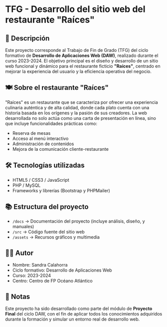 # TFG - Desarrollo del sitio web del restaurante "Raíces"

## 📄 Descripción

Este proyecto corresponde al Trabajo de Fin de Grado (TFG) del ciclo formativo de **Desarrollo de Aplicaciones Web (DAW)**, realizado durante el curso 2023-2024. El objetivo principal es el diseño y desarrollo de un sitio web funcional y dinámico para el restaurante ficticio **"Raíces"**, centrado en mejorar la experiencia del usuario y la eficiencia operativa del negocio.

## 🍽️ Sobre el restaurante "Raíces"

"Raíces" es un restaurante que se caracteriza por ofrecer una experiencia culinaria auténtica y de alta calidad, donde cada plato cuenta con una historia basada en los orígenes y la pasión de sus creadores. La web desarrollada no solo actúa como una carta de presentación en línea, sino que incluye funcionalidades prácticas como:

- Reserva de mesas
- Acceso al menú interactivo
- Administración de contenidos
- Mejora de la comunicación cliente-restaurante

## 🛠️ Tecnologías utilizadas

- HTML5 / CSS3 / JavaScript
- PHP / MySQL
- Frameworks y librerías (Bootstrap y PHPMailer)

## 📚 Estructura del proyecto

- `/docs` → Documentación del proyecto (incluye análisis, diseño, y manuales)
- `/src` → Código fuente del sitio web
- `/assets` → Recursos gráficos y multimedia

## 👨‍💻 Autor

- Nombre: Sandra Calahorra
- Ciclo formativo: Desarrollo de Aplicaciones Web
- Curso: 2023-2024
- Centro: Centro de FP Océano Atlántico

## 📌 Notas

Este proyecto ha sido desarrollado como parte del módulo de **Proyecto Final** del ciclo DAW, con el fin de aplicar todos los conocimientos adquiridos durante la formación y simular un entorno real de desarrollo web.
